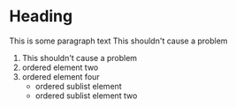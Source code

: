 # Heading

This is some paragraph text
This shouldn't cause a problem

1. This shouldn't cause a problem
2. ordered element two
3. ordered element four
    - ordered sublist element
    - ordered sublist element two

 